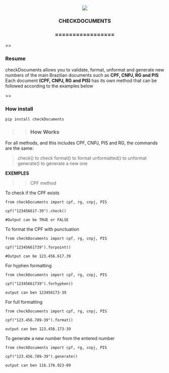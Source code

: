
<h1 align="center">
<img src="https://img.shields.io/static/v1?label=CHECKDOCUMENTS%20POR&message=Bates&color=7159c1&style=flat-square&logo=ghost"/>
<h3> <p align="center">CHECKDOCUMENTS </p> </h3>
<h3> <p align="center"> ================= </p> </h3>
>> <h3> Resume </h3>
<p> checkDocuments allows you to validate, format, unformat and generate new numbers of the main Brazilian documents such as <b> CPF, CNPJ, RG and PIS </b>
Each document <b> (CPF, CNPJ, RG and PIS) </b> has its own method that can be followed according to the examples below </p>
>> <h3> How install </h3>

```
pip install checkDocuments

```

>> <h3> How Works </h3>

<p> For all methods, and this includes CPF, CNPJ, PIS and RG, the commands are the same: </p>

> check() to check
> format() to format
> unformatted() to unformat
> generate() to generate a new one


<p> <b> EXEMPLES </b> </p>

>> CPF method 

<p> To check if the CPF exists </p>

```
from checkDocuments import cpf, rg, cnpj, PIS

cpf("123456617-39").check()

#Output can be TRUE or FALSE

```
<p> To format the CPF with punctuation </p>

```
from checkDocuments import cpf, rg, cnpj, PIS

cpf("12345661739").forpoint() 

#Output can be 123.456.617.39

```

<p> For hyphen formatting </p>

```
from checkDocuments import cpf, rg, cnpj, PIS

cpf("12345661739").forhyphen()

output can ben 123456173-39

```

<p> For full formatting </p>

```
from checkDocuments import cpf, rg, cnpj, PIS

cpf("123.456.789-39").format()

output can ben 123.456.173-39

```
<p> To generate a new number from the entered number </p>

```
from checkDocuments import cpf, rg, cnpj, PIS

cpf("123.456.789-39").generate()

output can ben 116.176.923-09

```


